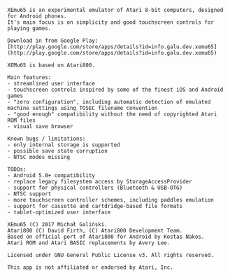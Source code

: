 	XEmu65 is an experimental emulator of Atari 8-bit computers, designed for Android phones.
	It's main focus is on simplicity and good touchscreen controls for playing games.

	Download in from Google Play: [http://play.google.com/store/apps/details?id=info.galu.dev.xemu65](http://play.google.com/store/apps/details?id=info.galu.dev.xemu65)

    XEMu65 is based on Atari800.

	Main features:
	- streamlined user interface
	- touchscreen controls inspired by some of the finest iOS and Android games
	- "zero configuration", including automatic detection of emulated machine settings using TOSEC filename convention
	- "good enough" compatibility without the need of copyrighted Atari ROM files
	- visual save browser

	Known bugs / limitations:
	- only internal storage is supported
	- possible save state corruption
	- NTSC modes missing

	TODOs:
	- Android 5.0+ compatibility
	- replace legacy filesystem access by StorageAccessProvider
	- support for physical controllers (Bluetooth & USB-OTG)
	- NTSC support
	- more touchscreen controller schemes, including paddles emulation
	- support for cassette and cartdridge-based file formats
	- tablet-optimized user interface

	XEmu65 (C) 2017 Michał Galiński.
	Atari800 (C) David Firth, (C) Atari800 Development Team.
	Based on official port of Atari800 for Android by Kostas Nakos.
	Atari ROM and Atari BASIC replacements by Avery Lee.

	Licensed under GNU General Public License v3. All rights reserved.

	This app is not affiliated or endorsed by Atari, Inc.

